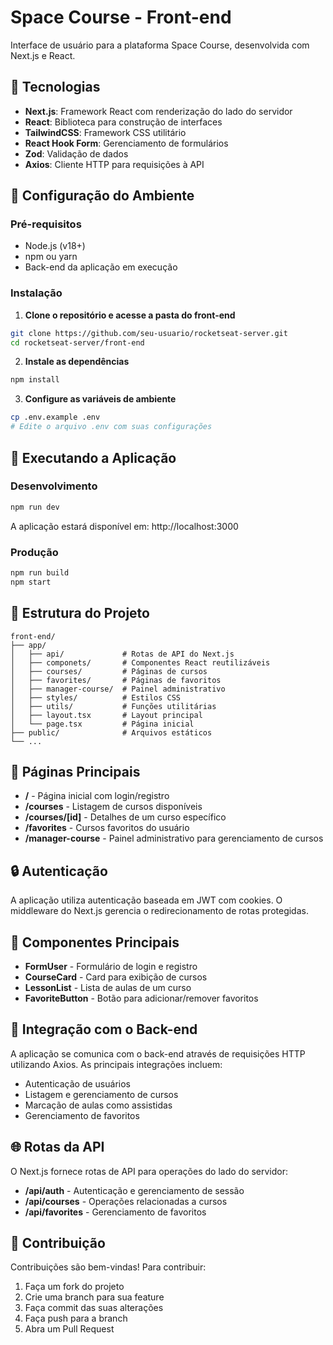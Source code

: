 # Space Course - Front-end

Interface de usuário para a plataforma Space Course, desenvolvida com Next.js e React.

## 🚀 Tecnologias

- **Next.js**: Framework React com renderização do lado do servidor
- **React**: Biblioteca para construção de interfaces
- **TailwindCSS**: Framework CSS utilitário
- **React Hook Form**: Gerenciamento de formulários
- **Zod**: Validação de dados
- **Axios**: Cliente HTTP para requisições à API

## 🔧 Configuração do Ambiente

### Pré-requisitos
- Node.js (v18+)
- npm ou yarn
- Back-end da aplicação em execução

### Instalação

1. **Clone o repositório e acesse a pasta do front-end**
```bash
git clone https://github.com/seu-usuario/rocketseat-server.git
cd rocketseat-server/front-end
```

2. **Instale as dependências**
```bash
npm install
```

3. **Configure as variáveis de ambiente**
```bash
cp .env.example .env
# Edite o arquivo .env com suas configurações
```

## 🚀 Executando a Aplicação

### Desenvolvimento
```bash
npm run dev
```

A aplicação estará disponível em: http://localhost:3000

### Produção
```bash
npm run build
npm start
```

## 📁 Estrutura do Projeto

```
front-end/
├── app/
│   ├── api/             # Rotas de API do Next.js
│   ├── componets/       # Componentes React reutilizáveis
│   ├── courses/         # Páginas de cursos
│   ├── favorites/       # Páginas de favoritos
│   ├── manager-course/  # Painel administrativo
│   ├── styles/          # Estilos CSS
│   ├── utils/           # Funções utilitárias
│   ├── layout.tsx       # Layout principal
│   └── page.tsx         # Página inicial
├── public/              # Arquivos estáticos
└── ...
```

## 📱 Páginas Principais

- **/** - Página inicial com login/registro
- **/courses** - Listagem de cursos disponíveis
- **/courses/[id]** - Detalhes de um curso específico
- **/favorites** - Cursos favoritos do usuário
- **/manager-course** - Painel administrativo para gerenciamento de cursos

## 🔒 Autenticação

A aplicação utiliza autenticação baseada em JWT com cookies. O middleware do Next.js gerencia o redirecionamento de rotas protegidas.

## 🧩 Componentes Principais

- **FormUser** - Formulário de login e registro
- **CourseCard** - Card para exibição de cursos
- **LessonList** - Lista de aulas de um curso
- **FavoriteButton** - Botão para adicionar/remover favoritos

## 🔄 Integração com o Back-end

A aplicação se comunica com o back-end através de requisições HTTP utilizando Axios. As principais integrações incluem:

- Autenticação de usuários
- Listagem e gerenciamento de cursos
- Marcação de aulas como assistidas
- Gerenciamento de favoritos

## 🌐 Rotas da API

O Next.js fornece rotas de API para operações do lado do servidor:

- **/api/auth** - Autenticação e gerenciamento de sessão
- **/api/courses** - Operações relacionadas a cursos
- **/api/favorites** - Gerenciamento de favoritos

## 🤝 Contribuição

Contribuições são bem-vindas! Para contribuir:

1. Faça um fork do projeto
2. Crie uma branch para sua feature
3. Faça commit das suas alterações
4. Faça push para a branch
5. Abra um Pull Request
